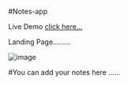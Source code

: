 #Notes-app

Live Demo [click here...](https://vipul1432.github.io/Notes-app/)

Landing Page.........

![image](https://user-images.githubusercontent.com/81670997/171983953-330a0718-3232-42f9-85f1-d613c8885770.png)

#You can add your notes here ......
